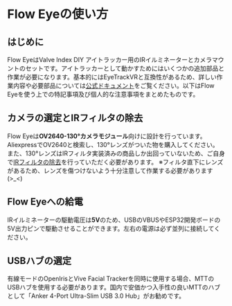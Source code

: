 # Flow Eyeの使い方
## はじめに
Flow EyeはValve Index DIY アイトラッカー用のIRイルミネーターとカメラマウントのセットです。アイトラッカーとして動かすためにはいくつかの追加部品と作業が必要になります。基本的にはEyeTrackVRと互換性があるため、詳しい作業内容や必要部品については[公式ドキュメント](https://docs.eyetrackvr.dev/)をご覧ください。以下はFlow Eyeを使う上での特記事項及び個人的な注意事項をまとめたものです。


## カメラの選定とIRフィルタの除去
Flow Eyeは**OV2640-130°カメラモジュール**向けに設計を行っています。
AliexpressでOV2640と検索し、130°レンズがついた物を購入してください。
また、130°レンズはIRフィルタ実装済みの商品しか出回っていないため、ご自身で[IRフィルタの除去](https://www.youtube.com/watch?v=QYH-FWvDbDc)を行っていただく必要があります。
※フィルタ直下にレンズがあるため、レンズを傷つけないよう十分注意して作業する必要があります(>_<)

## Flow Eyeへの給電
IRイルミネーターの駆動電圧は**5V**のため、USBのVBUSやESP32開発ボードの5V出力ピンで駆動させることができます。左右の電源は必ず並列に接続してください。

## USBハブの選定
有線モードのOpenIrisとVive Facial Trackerを同時に使用する場合、MTTのUSBハブを使用する必要があります。国内で安価かつ入手性の良いMTTのハブとして「Anker 4-Port Ultra-Slim USB 3.0 Hub」がお勧めです。
